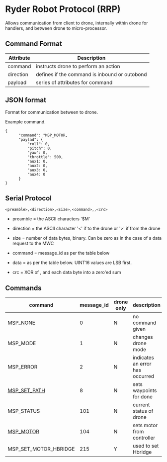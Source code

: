 # Ryder Robot Protocol (RRP)

Allows communication from client to drone, internally within drone for handlers, and between drone to micro-processor.

## Command Format

 | Attribute  | Description                                   | 
 |------------|-----------------------------------------------|
 | command    | instructs drone to perform an action          |
 | direction  | defines if the command is inbound or outobond |
 | payload    | series of attributes for command              |

## JSON format

Format for communication between to drone.

Example command.

```
{
      "command": "MSP_MOTOR,
      "paylad": {
          "roll": 0,
          "pitch": 0,
          "yaw": 0,
          "throttle": 500,
          "aux1: 0,
          "aux2: 0,
          "aux3: 0,
          "aux4: 0
      }
}
```

## Serial Protocol
```
<preamble>,<direction>,<size>,<command>,,<crc>
```

* preamble = the ASCII characters '$M'

* direction = the ASCII character '<' if to the drone or '>' if from the drone

* size = number of data bytes, binary. Can be zero as in the case of a data request to the MWC

* command = message_id as per the table below

* data = as per the table below. UINT16 values are LSB first.

* crc = XOR of <size>, <command> and each data byte into a zero'ed sum

## Commands


| command                 | message_id | drone only | description                     |
|-------------------------|------------|------------|---------------------------------|
| MSP_NONE                | 0          | N          | no command given                |
| MSP_MODE                | 1          | N          | changes drone mode              |
| MSP_ERROR               | 2          | N          | indicates an error has occurred |
| [MSP_SET_PATH](msp8.md) | 8          | N          | sets waypoints for done         |
| MSP_STATUS              | 101        | N          | current status of drone         |
| [MSP_MOTOR](msp104.md)  | 104        | N          | sets motor from controller      |
| MSP_SET_MOTOR_HBRIDGE   | 215        | Y          | used to set Hbridge             |

